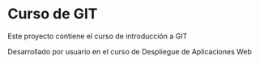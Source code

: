 # Curso de GIT

Este proyecto contiene el curso de introducción a GIT

Desarrollado por usuario en el curso de Despliegue de Aplicaciones Web
